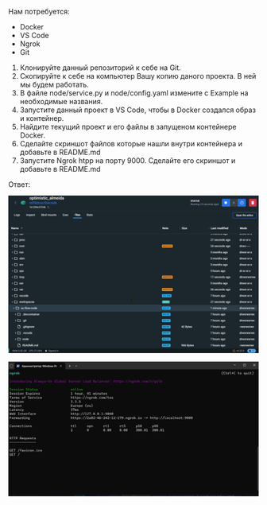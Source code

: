 Нам потребуется:
 - Docker
 - VS Code
 - Ngrok
 - Git

1. Клонируйте данный репозиторий к себе на Git.
2. Скопируйте к себе на компьютер Вашу копию даного проекта. В ней мы будем работать.
3. В файле node/service.py и node/config.yaml измените с Example на необходимые названия.
4. Запустите данный проект в VS Code, чтобы в Docker создался образ и контейнер.
5. Найдите текущий проект и его файлы в запущеном контейнере Docker.
6. Сделайте скриншот файлов которые нашли внутри контейнера и добавьте в README.md
7. Запустите Ngrok htpp на порту 9000. Сделайте его скриншот и добавьте в README.md

Ответ:

![Container files](/screens/container.jpg?raw=true "Container files")

![Ngrok](/screens/ngrok.jpg?raw=true "Ngrok")